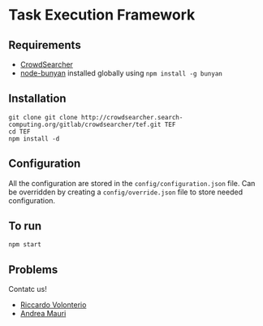 # Task Execution Framework

## Requirements
* [CrowdSearcher][cs-git]
* [node-bunyan][bunyan] installed globally using `npm install -g bunyan`

## Installation
    git clone git clone http://crowdsearcher.search-computing.org/gitlab/crowdsearcher/tef.git TEF
    cd TEF
    npm install -d

## Configuration
All the configuration are stored in the `config/configuration.json` file.
Can be overridden by creating a `config/override.json` file to store needed configuration.

## To run
    npm start

## Problems
Contatc us!

- [Riccardo Volonterio][volox]
- [Andrea Mauri][janez]


[cs-git]: http://crowdsearcher.search-computing.org/ "CrowdSearcher repository"
[cs-doc]: http://crowdsearcher.search-computing.org/software "CrowdSearcher documentation"
[bunyan]: https://github.com/trentm/node-bunyan "Bunyan logger"
[mongo]: http://www.mongodb.org "MongoDB"
[volox]: <mailto:riccardo.volonterio@polimi.it> "Riccardo Volonterio"
[janez]: <mailto:andrea.mauri@polimi.it> "Andrea Mauri"